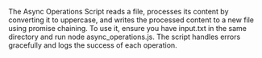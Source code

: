 The Async Operations Script reads a file, processes its content by converting it to uppercase, and writes the processed content to a new file using promise chaining. To use it, ensure you have input.txt in the same directory and run node async_operations.js. The script handles errors gracefully and logs the success of each operation.
